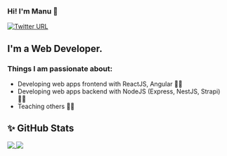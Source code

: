 ### Hi! I'm Manu 👋
[![Twitter URL](https://img.shields.io/twitter/url/https/twitter.com/bukotsunikki.svg?style=social&label=Follow%20%40manujsdev)](https://twitter.com/manujsdev)
## I'm a Web Developer.
### Things I am passionate about:
- Developing web apps frontend with ReactJS, Angular 👨‍💻
- Developing web apps backend with NodeJS (Express, NestJS, Strapi) 👨‍💻
- Teaching others 👨‍🏫

## ✨ GitHub Stats

<a href="https://github.com/manujsdev">
  <img align="top" src="https://github-readme-stats.vercel.app/api?username=manujsdev&hide_rank=false&show_icons=true&line_height=27&count_private=true&theme=react" />
</a>
<a href="https://github.com/manujsdev">
  <img align="top" src="https://github-readme-stats.vercel.app/api/top-langs/?username=manujsdev&hide=tex,html,css&count_private=true&theme=react" />
</a>


<!--
**manu2manu/manu2manu** is a ✨ _special_ ✨ repository because its `README.md` (this file) appears on your GitHub profile.

Here are some ideas to get you started:

- 🔭 I’m currently working on ...
- 🌱 I’m currently learning ...
- 👯 I’m looking to collaborate on ...
- 🤔 I’m looking for help with ...
- 💬 Ask me about ...
- 📫 How to reach me: ...
- 😄 Pronouns: ...
- ⚡ Fun fact: ...
-->
